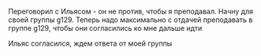 Переговорил с Ильясом - он не против, чтобы я преподавал. Начну для своей группы g129. Теперь надо максимально с отдачей преподавать в группе g129, чтобы они согласились ко мне дальше идти


Ильяс согласился, ждем ответа от моей группы